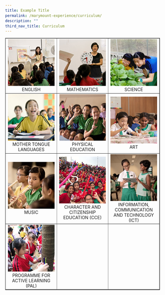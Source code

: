 ```yaml
---
title: Example Title
permalink: /marymount-experience/curriculum/
description: ""
third_nav_title: Curriculum
---
```

<table style="border-collapse: collapse; width: 100%;" border="1">
<tbody>
<tr>
<td style="width: 33.3333%; text-align: center;"><a href="/marymount-experience/curriculum/english"><img src="images/c1.jpg"></a>ENGLISH</td>
<td style="width: 33.3333%; text-align: center;"><a href="/marymount-experience/curriculum/mathematics"><img src="images/c2.jpg"></a>MATHEMATICS</td>
<td style="width: 33.3333%; text-align: center;"><a href="/marymount-experience/curriculum/science"><img src="images/c3.jpg"></a>SCIENCE</td>
</tr>
<tr>
<td style="width: 33.3333%; text-align: center;"><a href="/marymount-experience/curriculum/mother-tongue-languages"><img src="images/c4.jpg"></a>MOTHER TONGUE LANGUAGES</td>
<td style="width: 33.3333%; text-align: center;"><a href="/marymount-experience/curriculum/physical-education"><img src="images/c5.jpg"></a>PHYSICAL EDUCATION</td>
<td style="width: 33.3333%; text-align: center;"><a href="/marymount-experience/curriculum/aesthetics-art"><img src="images/c6.jpg"></a>ART</td>
</tr>
<tr>
<td style="width: 33.3333%; text-align: center;"><a href="/marymount-experience/curriculum/aesthetics-music"><img src="images/c7.jpg"></a>MUSIC</td>
<td style="width: 33.3333%; text-align: center;"><a href="/marymount-experience/curriculum/character-and-citizenship-education-cce"><img src="images/c8.jpg"></a>CHARACTER AND CITIZENSHIP EDUCATION (CCE)</td>
<td style="width: 33.3333%; text-align: center;"><a href="/marymount-experience/curriculum/information-communication-and-technology-ict"><img src="images/c9.jpg"></a>INFORMATION, COMMUNICATION AND TECHNOLOGY (ICT)</td>
</tr>
<tr>
<td style="width: 33.3333%; text-align: center;"><a href="/marymount-experience/curriculum/programme-for-active-learning-pal"><img src="images/c0.jpg"></a>PROGRAMME FOR ACTIVE LEARNING (PAL)</td>
<td style="width: 33.3333%; text-align: center;">&nbsp;</td>
<td style="width: 33.3333%; text-align: center;">&nbsp;</td>
</tr>
</tbody>
</table>